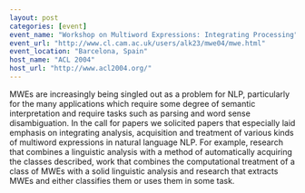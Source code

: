 ```yaml
---
layout: post
categories: [event]
event_name: "Workshop on Multiword Expressions: Integrating Processing"
event_url: "http://www.cl.cam.ac.uk/users/alk23/mwe04/mwe.html"
event_location: "Barcelona, Spain"
host_name: "ACL 2004"
host_url: "http://www.acl2004.org/"
---
```

MWEs are increasingly being singled out as a problem for NLP, particularly for the many applications which require some degree of semantic interpretation and require tasks such as parsing and word sense disambiguation. In the call for papers we solicited papers that especially laid emphasis on integrating analysis, acquisition and treatment of various kinds of multiword expressions in natural language NLP. For example, research that combines a linguistic analysis with a method of automatically acquiring the classes described, work that combines the computational treatment of a class of MWEs with a solid linguistic analysis and research that extracts MWEs and
either classifies them or uses them in some task.